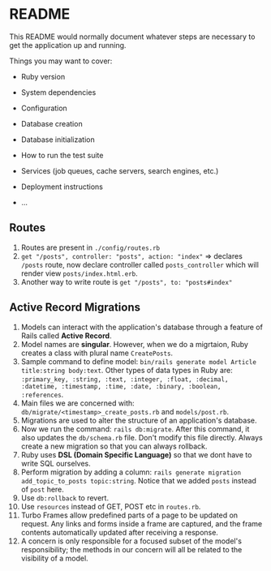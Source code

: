 # README

This README would normally document whatever steps are necessary to get the
application up and running.

Things you may want to cover:

* Ruby version

* System dependencies

* Configuration

* Database creation

* Database initialization

* How to run the test suite

* Services (job queues, cache servers, search engines, etc.)

* Deployment instructions

* ...


## Routes

1. Routes are present in `./config/routes.rb`
2. `get "/posts", controller: "posts", action: "index"` => declares `/posts` route, now declare controller called `posts_controller` which will render view `posts/index.html.erb`.
3. Another way to write route is `get "/posts", to: "posts#index"`

## Active Record Migrations
1. Models can interact with the application's database through a feature of Rails called **Active Record**.
2. Model names are **singular**. However, when we do a migrtaion, Ruby creates a class with plural name `CreatePosts`.
3. Sample command to define model: `bin/rails generate model Article title:string body:text`. Other types of data types in Ruby are: `:primary_key, :string, :text, :integer, :float, :decimal, :datetime, :timestamp, :time, :date, :binary, :boolean, :references`.
4. Main files we are concerned with: `db/migrate/<timestamp>_create_posts.rb` and `models/post.rb`.
5. Migrations are used to alter the structure of an application's database.
6. Now we run the command: `rails db:migrate`. After this command, it also updates the `db/schema.rb` file. Don't modify this file directly. Always create a new migration so that you can always rollback.
7. Ruby uses **DSL (Domain Specific Language)** so that we dont have to write SQL ourselves.
8. Perform migration by adding a column: `rails generate migration add_topic_to_posts topic:string`. Notice that we added `posts` instead of `post` here.
9. Use `db:rollback` to revert.
10. Use `resources` instead of GET, POST etc in `routes.rb`.
11. Turbo Frames allow predefined parts of a page to be updated on request. Any links and forms inside a frame are captured, and the frame contents automatically updated after receiving a response.
12. A concern is only responsible for a focused subset of the model's responsibility; the methods in our concern will all be related to the visibility of a model.